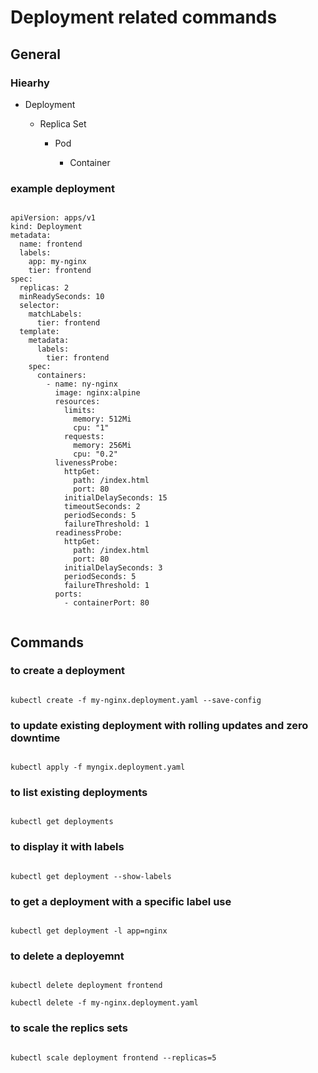 # Deployment related commands

## General

### Hiearhy

  - Deployment
    
     - Replica Set
      
       - Pod
        
         - Container

### example deployment

```

apiVersion: apps/v1
kind: Deployment
metadata:
  name: frontend
  labels:
    app: my-nginx
    tier: frontend
spec:
  replicas: 2
  minReadySeconds: 10
  selector:
    matchLabels:
      tier: frontend
  template:
    metadata:
      labels:
        tier: frontend
    spec:
      containers:
        - name: ny-nginx
          image: nginx:alpine
          resources:
            limits:
              memory: 512Mi
              cpu: "1"
            requests:
              memory: 256Mi
              cpu: "0.2"
          livenessProbe:
            httpGet:
              path: /index.html
              port: 80
            initialDelaySeconds: 15
            timeoutSeconds: 2
            periodSeconds: 5
            failureThreshold: 1
          readinessProbe:
            httpGet:
              path: /index.html
              port: 80
            initialDelaySeconds: 3
            periodSeconds: 5
            failureThreshold: 1
          ports:
            - containerPort: 80


```

## Commands

### to create a deployment

```

kubectl create -f my-nginx.deployment.yaml --save-config

```

### to update existing deployment with rolling updates and zero downtime

```

kubectl apply -f myngix.deployment.yaml

```

### to list existing deployments

```

kubectl get deployments

```

### to display it with labels

```

kubectl get deployment --show-labels

```

### to get a deployment with a specific label use

```

kubectl get deployment -l app=nginx

```

### to delete a deployemnt

```

kubectl delete deployment frontend

kubectl delete -f my-nginx.deployment.yaml

```

### to scale the replics sets 

```

kubectl scale deployment frontend --replicas=5

```